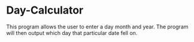# Day-Calculator
This program allows the user to enter a day month and year. The program will then output which day that particular date fell on.
